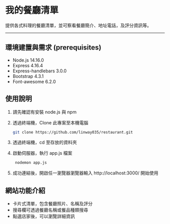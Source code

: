 # 我的餐廳清單

提供各式料理的餐廳清單，並可察看餐廳簡介、地址電話，及評分資訊等。

---

## 環境建置與需求 (prerequisites)

- Node.js 14.16.0
- Express 4.16.4
- Express-handlebars 3.0.0
- Bootstrap 4.3.1
- Font-awesome 6.2.0

## 使用說明

1. 請先確認有安裝 node.js 與 npm
2. 透過終端機，Clone 此專案至本機電腦

   ```bash
   git clone https://github.com/linway035/restaurant.git
   ```

3. 透過終端機，cd 至存放的資料夾
4. 啟動伺服器，執行 app.js 檔案
   ```bash
    nodemon app.js
   ```
5. 成功連結後，開啟任一瀏覽器瀏覽器輸入 http://localhost:3000/ 開始使用

## 網站功能介紹

- 卡片式清單，包含餐廳照片、名稱及評分
- 搜尋欄可透過餐廳名稱或餐品種類搜尋
- 點選店家後，可以瀏覽詳細資訊
